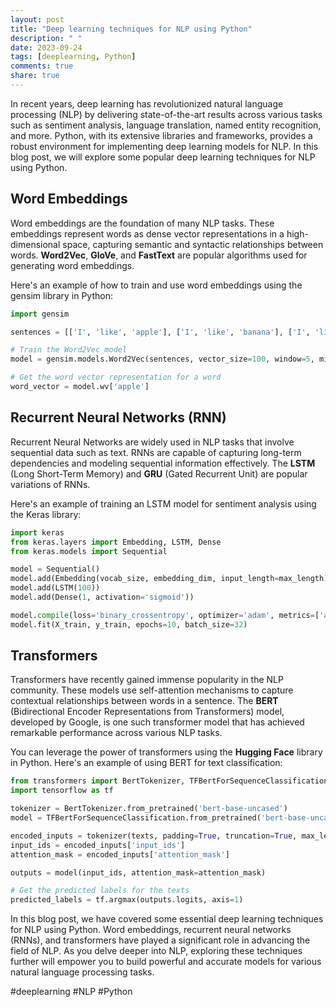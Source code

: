 ```yaml
---
layout: post
title: "Deep learning techniques for NLP using Python"
description: " "
date: 2023-09-24
tags: [deeplearning, Python]
comments: true
share: true
---
```


In recent years, deep learning has revolutionized natural language processing (NLP) by delivering state-of-the-art results across various tasks such as sentiment analysis, language translation, named entity recognition, and more. Python, with its extensive libraries and frameworks, provides a robust environment for implementing deep learning models for NLP. In this blog post, we will explore some popular deep learning techniques for NLP using Python.

## Word Embeddings

Word embeddings are the foundation of many NLP tasks. These embeddings represent words as dense vector representations in a high-dimensional space, capturing semantic and syntactic relationships between words. **Word2Vec**, **GloVe**, and **FastText** are popular algorithms used for generating word embeddings.

Here's an example of how to train and use word embeddings using the gensim library in Python:

```python
import gensim

sentences = [['I', 'like', 'apple'], ['I', 'like', 'banana'], ['I', 'like', 'orange']]

# Train the Word2Vec model
model = gensim.models.Word2Vec(sentences, vector_size=100, window=5, min_count=1, sg=1)

# Get the word vector representation for a word
word_vector = model.wv['apple']
```

## Recurrent Neural Networks (RNN)

Recurrent Neural Networks are widely used in NLP tasks that involve sequential data such as text. RNNs are capable of capturing long-term dependencies and modeling sequential information effectively. The **LSTM** (Long Short-Term Memory) and **GRU** (Gated Recurrent Unit) are popular variations of RNNs.

Here's an example of training an LSTM model for sentiment analysis using the Keras library:

```python
import keras
from keras.layers import Embedding, LSTM, Dense
from keras.models import Sequential

model = Sequential()
model.add(Embedding(vocab_size, embedding_dim, input_length=max_length))
model.add(LSTM(100))
model.add(Dense(1, activation='sigmoid'))

model.compile(loss='binary_crossentropy', optimizer='adam', metrics=['accuracy'])
model.fit(X_train, y_train, epochs=10, batch_size=32)
```

## Transformers

Transformers have recently gained immense popularity in the NLP community. These models use self-attention mechanisms to capture contextual relationships between words in a sentence. The **BERT** (Bidirectional Encoder Representations from Transformers) model, developed by Google, is one such transformer model that has achieved remarkable performance across various NLP tasks.

You can leverage the power of transformers using the **Hugging Face** library in Python. Here's an example of using BERT for text classification:

```python
from transformers import BertTokenizer, TFBertForSequenceClassification
import tensorflow as tf

tokenizer = BertTokenizer.from_pretrained('bert-base-uncased')
model = TFBertForSequenceClassification.from_pretrained('bert-base-uncased')

encoded_inputs = tokenizer(texts, padding=True, truncation=True, max_length=128, return_tensors='tf')
input_ids = encoded_inputs['input_ids']
attention_mask = encoded_inputs['attention_mask']

outputs = model(input_ids, attention_mask=attention_mask)

# Get the predicted labels for the texts
predicted_labels = tf.argmax(outputs.logits, axis=1)
```

In this blog post, we have covered some essential deep learning techniques for NLP using Python. Word embeddings, recurrent neural networks (RNNs), and transformers have played a significant role in advancing the field of NLP. As you delve deeper into NLP, exploring these techniques further will empower you to build powerful and accurate models for various natural language processing tasks.

#deeplearning #NLP #Python